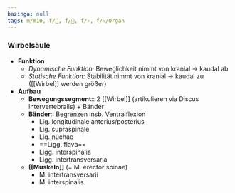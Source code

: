 ```yaml
---
bazinga: null
tags: m/m10, f/🦴, f/🧠, f/💀, f/💀/Organ
---
```

### Wirbelsäule
- **Funktion**
	- *Dynamische Funktion:* Beweglichkeit nimmt von kranial → kaudal ab
	- *Statische Funktion:* Stabilität nimmt von kranial → kaudal zu ([[Wirbel]] werden größer)
- **Aufbau**
	- **Bewegungssegment**:: 2 [[Wirbel]] (artikulieren via Discus intervertebralis) + Bänder
	- **Bänder**:: Begrenzen insb. Ventralflexion
		- Lig. longitudinale anterius/posterius
		- Lig. supraspinale
		- Lig. nuchae
		- ==Ligg. flava==
		- Ligg. interspinalia
		- Ligg. intertransversaria
	- **[[Muskeln]]** (= M. erector spinae)
		- M. intertransversarii
		- M. interspinalis